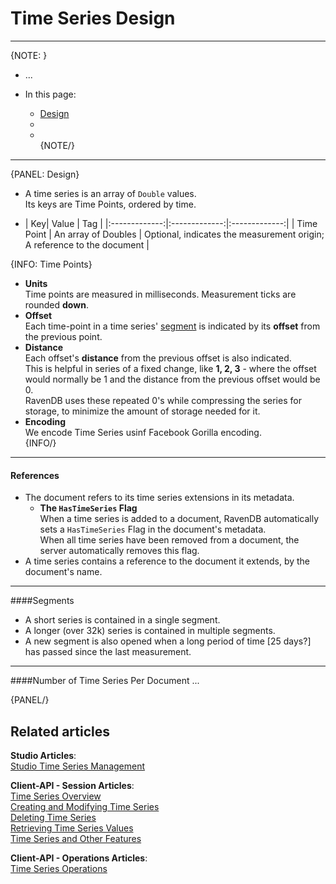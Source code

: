 ﻿# Time Series Design
---

{NOTE: }

* ...  

* In this page:  
  * [Design]()  
  * []()  
  * []()  
{NOTE/}

---

{PANEL: Design}

* A time series is an array of `Double` values.  
  Its keys are Time Points, ordered by time.  

- | Key| Value | Tag |
|:-------------:|:-------------:|:-------------:|
| Time Point |  An array of Doubles | Optional, indicates the measurement origin; <br> A reference to the document |

{INFO: Time Points}

- **Units**  
  Time points are measured in milliseconds. Measurement ticks are rounded **down**.  
- **Offset**  
  Each time-point in a time series' [segment]() is indicated by its **offset** from the previous point.  
- **Distance**  
  Each offset's **distance** from the previous offset is also indicated.  
  This is helpful in series of a fixed change, like **1, 2, 3** - where the offset would normally be 
  1 and the distance from the previous offset would be 0.  
  RavenDB uses these repeated 0's while compressing the series for storage, to minimize the amount 
  of storage needed for it.  
- **Encoding**  
  We encode Time Series usinf Facebook Gorilla encoding.  
{INFO/}

---

#### References

* The document refers to its time series extensions in its metadata.  
   - **The `HasTimeSeries` Flag**  
     When a time series is added to a document, RavenDB automatically sets a `HasTimeSeries` Flag in the document's metadata.  
     When all time series have been removed from a document, the server automatically removes this flag.  
* A time series contains a reference to the document it extends, by the document's name.  

---

####Segments

* A short series is contained in a single segment.  
* A longer (over 32k) series is contained in multiple segments.  
* A new segment is also opened when a long period of time [25 days?] has passed 
  since the last measurement.  

---

####Number of Time Series Per Document
...

{PANEL/}


## Related articles
**Studio Articles**:  
[Studio Time Series Management]()  

**Client-API - Session Articles**:  
[Time Series Overview]()  
[Creating and Modifying Time Series]()  
[Deleting Time Series]()  
[Retrieving Time Series Values]()  
[Time Series and Other Features]()  

**Client-API - Operations Articles**:  
[Time Series Operations]()  
